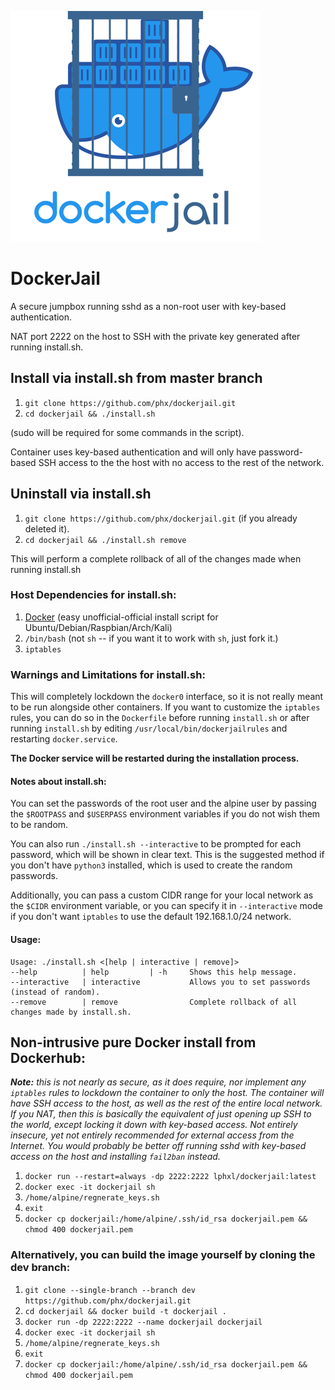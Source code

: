 ![dockerjail](./logo.png?raw=true)

# DockerJail

A secure jumpbox running sshd as a non-root user with key-based authentication.

NAT port 2222 on the host to SSH with the private key generated after running install.sh.

## Install via install.sh from master branch

1. `git clone https://github.com/phx/dockerjail.git`
2. `cd dockerjail && ./install.sh`

(sudo will be required for some commands in the script).

Container uses key-based authentication and will only have password-based SSH access to the the host with no access to the rest of the network.

## Uninstall via install.sh
1. `git clone https://github.com/phx/dockerjail.git` (if you already deleted it).
2. `cd dockerjail && ./install.sh remove`

This will perform a complete rollback of all of the changes made when running install.sh

### Host Dependencies for install.sh:
1. [Docker](https://github.com/oldjamey/dockerinstall) (easy unofficial-official install script for Ubuntu/Debian/Raspbian/Arch/Kali)
2. `/bin/bash` (not `sh` -- if you want it to work with `sh`, just fork it.)
3. `iptables`

### Warnings and Limitations for install.sh:
This will completely lockdown the `docker0` interface, so it is not really meant to be run alongside other containers.  If you want to customize the `iptables` rules, you can do so in the `Dockerfile` before running `install.sh` or after running `install.sh` by editing `/usr/local/bin/dockerjailrules` and restarting `docker.service`.

**The Docker service will be restarted during the installation process.**

#### Notes about install.sh:
You can set the passwords of the root user and the alpine user by passing
the `$ROOTPASS` and `$USERPASS` environment variables if you do not wish them to be random.

You can also run `./install.sh --interactive` to be prompted for each password, which will be shown in clear text.
This is the suggested method if you don't have `python3` installed, which is used to create the random passwords.

Additionally, you can pass a custom CIDR range for your local network as the `$CIDR` environment variable,
or you can specify it in `--interactive` mode if you don't want `iptables` to use the default 192.168.1.0/24 network.


#### Usage:
```
Usage: ./install.sh <[help | interactive | remove]>
--help          | help         | -h     Shows this help message.
--interactive   | interactive           Allows you to set passwords (instead of random).
--remove        | remove                Complete rollback of all changes made by install.sh.
```

## Non-intrusive pure Docker install from Dockerhub:
***Note:*** *this is not nearly as secure, as it does require, nor implement any `iptables` rules to lockdown the container to only the host.*
*The container will have SSH access to the host, as well as the rest of the entire local network.*
*If you NAT, then this is basically the equivalent of just opening up SSH to the world, except locking it down with key-based access.*
*Not entirely insecure, yet not entirely recommended for external access from the Internet.*
*You would probably be better off running sshd with key-based access on the host and installing `fail2ban` instead.*

1. `docker run --restart=always -dp 2222:2222 lphxl/dockerjail:latest`
2. `docker exec -it dockerjail sh`
3. `/home/alpine/regnerate_keys.sh`
4. `exit`
5. `docker cp dockerjail:/home/alpine/.ssh/id_rsa dockerjail.pem && chmod 400 dockerjail.pem`

### Alternatively, you can build the image yourself by cloning the dev branch:
1. `git clone --single-branch --branch dev https://github.com/phx/dockerjail.git`
2. `cd dockerjail && docker build -t dockerjail .`
3. `docker run -dp 2222:2222 --name dockerjail dockerjail`
4. `docker exec -it dockerjail sh`
5. `/home/alpine/regnerate_keys.sh`
6. `exit`
7. `docker cp dockerjail:/home/alpine/.ssh/id_rsa dockerjail.pem && chmod 400 dockerjail.pem`

